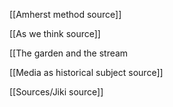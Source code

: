 
[[Amherst method source]]

[[As we think source]] 

[[The garden and the stream

[[Media as historical subject source]] 

[[Sources/Jiki source]] 
